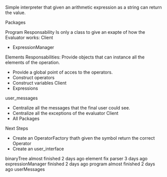 Simple interpreter that given an arithmetic expression as a string can return the value.

Packages

Program
Responsability
Is only a class to give an exapte of how the Evaluator works:
Client
- ExpressionManager

Elements
Responsabilities: Provide objects that can instance all the elements of the operation.
- Provide a global point of acces to the operators.
- Construct operators
- Construct variables
Client
- Expressions

user_messages
- Centralize all the messages that the final user could see.
- Centralize all the exceptions of the evaluator
Client
- All Packages

Next Steps 
- Create an OperatorFactory thath given the symbol return the correct Operator
- Create an user_interface

binaryTree
almost finished
2 days ago
element
fix parser
3 days ago
expressionManager
finished
2 days ago
program
almost finished
2 days ago
userMessages
